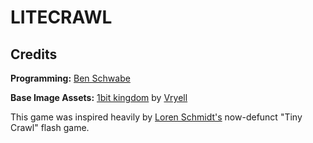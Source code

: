 # LITECRAWL

## Credits
**Programming:** [Ben Schwabe](https://github.com/scytail/)

**Base Image Assets:** [1bit kingdom](https://vryell.itch.io/1-bit-kingdom) by [Vryell](https://twitter.com/Vryell)

This game was inspired heavily by [Loren Schmidt's](https://twitter.com/lorenschmidt) now-defunct "Tiny Crawl" flash game.